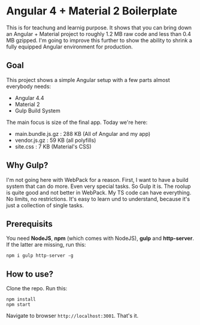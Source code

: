 # Angular 4 + Material 2 Boilerplate

This is for teachung and learnig purpose. It shows that you can bring down an Angular + Material project to roughly 1.2 MB raw code and less than 0.4 MB gzipped. I'm going to improve this further to show the ability to shrink a fully equipped Angular environment for production.

## Goal

This project shows a simple Angular setup with a few parts almost everybody needs:

* Angular 4.4
* Material 2
* Gulp Build System

The main focus is size of the final app. Today we're here:

* main.bundle.js.gz : 288 KB (All of Angular and my app)
* vendor.js.gz : 59 KB (all polyfills)
* site.css : 7 KB (Material's CSS)


## Why Gulp?

I'm not going here with WebPack for a reason. First, I want to have a build system that can do more. Even very special tasks. So Gulp it is. The roolup is quite good and not better in WebPack. My TS code can have everything. No limits, no restrictions. It's easy to learn und to understand, because it's just a collection of single tasks.

## Prerequisits

You need **NodeJS**, **npm** (which comes with NodeJS), **gulp** and **http-server**. If the latter are missing, run this:

~~~
npm i gulp http-server -g
~~~

## How to use?

Clone the repo. Run this:

~~~
npm install
npm start
~~~

Navigate to browser `http://localhost:3001`. That's it.

